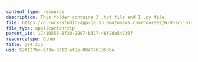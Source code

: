 ```yaml
---
content_type: resource
description: This folder contains 3 .txt file and 1 .py file.
file: https://ol-ocw-studio-app-qa.s3.amazonaws.com/courses/6-00sc-introduction-to-computer-science-and-programming-spring-2011/52f127bc633a8712af2e00487b1358ba_ps4.zip
file_type: application/zip
parent_uid: 17410556-8f30-2907-b327-46f2da54236f
resourcetype: Other
title: ps4.zip
uid: 52f127bc-633a-8712-af2e-00487b1358ba
---
```

